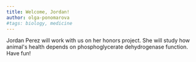 ```yaml
---
title: Welcome, Jordan!
author: olga-ponomarova
#tags: biology, medicine
---
```


Jordan Perez will work with us on her honors project. She will study how animal's health depends on phosphoglycerate dehydrogenase function. Have fun! 
